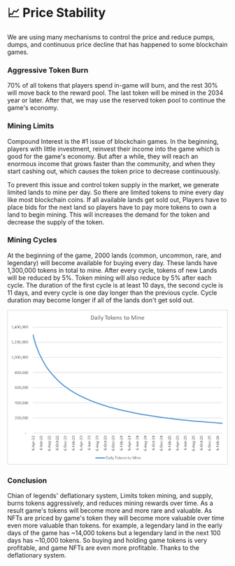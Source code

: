 # 📈 Price Stability

We are using many mechanisms to control the price and reduce pumps, dumps, and continuous price decline that has happened to some blockchain games.

### Aggressive Token Burn

70% of all tokens that players spend in-game will burn, and the rest 30% will move back to the reward pool. The last token will be mined in the 2034 year or later. After that, we may use the reserved token pool to continue the game's economy.

### Mining Limits

Compound Interest is the #1 issue of blockchain games. In the beginning, players with little investment, reinvest their income into the game which is good for the game's economy. But after a while, they will reach an enormous income that grows faster than the community, and when they start cashing out, which causes the token price to decrease continuously.

To prevent this issue and control token supply in the market, we generate limited lands to mine per day. So there are limited tokens to mine every day like most blockchain coins. If all available lands get sold out, Players have to place bids for the next land so players have to pay more tokens to own a land to begin mining. This will increases the demand for the token and decrease the supply of the token.

### Mining Cycles

At the beginning of the game, 2000 lands (common, uncommon, rare, and legendary) will become available for buying every day. These lands have 1,300,000 tokens in total to mine. After every cycle, tokens of new Lands will be reduced by 5%. Token mining will also reduce by 5% after each cycle. The duration of the first cycle is at least 10 days, the second cycle is 11 days, and every cycle is one day longer than the previous cycle. Cycle duration may become longer if all of the lands don't get sold out.

![](.gitbook/assets/image.png)

### Conclusion

Chian of legends' deflationary system, Limits token mining, and supply, burns tokens aggressively, and reduces mining rewards over time. As a result game's tokens will become more and more rare and valuable. As NFTs are priced by game's token they will become more valuable over time even more valuable than tokens. for example, a legendary land in the early days of the game has \~14,000 tokens but a legendary land in the next 100 days has \~10,000 tokens. So buying and holding game tokens is very profitable, and game NFTs are even more profitable. Thanks to the deflationary system.
